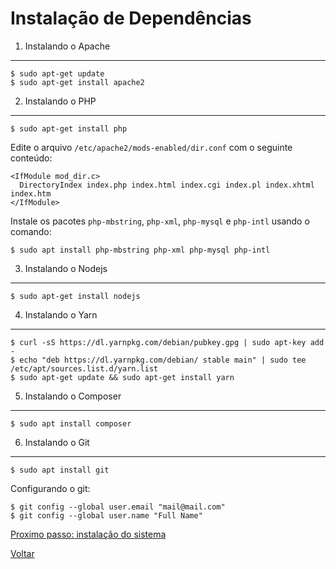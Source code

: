 Instalação de Dependências
==========================

1. Instalando o Apache
----------------------

```
$ sudo apt-get update
$ sudo apt-get install apache2
```


2. Instalando o PHP
----------------------

```
$ sudo apt-get install php
```

Edite o arquivo `/etc/apache2/mods-enabled/dir.conf` com o seguinte conteúdo:
```
<IfModule mod_dir.c>
  DirectoryIndex index.php index.html index.cgi index.pl index.xhtml index.htm
</IfModule>
```

Instale os pacotes `php-mbstring`, `php-xml`, `php-mysql` e `php-intl` usando o comando:
```
$ sudo apt install php-mbstring php-xml php-mysql php-intl
```


3. Instalando o Nodejs
----------------------

```
$ sudo apt-get install nodejs
```


4. Instalando o Yarn
--------------------

```
$ curl -sS https://dl.yarnpkg.com/debian/pubkey.gpg | sudo apt-key add -
$ echo "deb https://dl.yarnpkg.com/debian/ stable main" | sudo tee /etc/apt/sources.list.d/yarn.list
$ sudo apt-get update && sudo apt-get install yarn
```


5. Instalando o Composer
------------------------

```
$ sudo apt install composer
```


6. Instalando o Git
-------------------

```
$ sudo apt install git
```

Configurando o git:
```
$ git config --global user.email "mail@mail.com"
$ git config --global user.name "Full Name"
```


[Proximo passo: instalação do sistema](system.md)

[Voltar](../getting-started.md)
